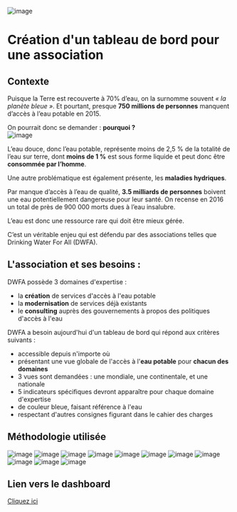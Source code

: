 ![image](https://github.com/user-attachments/assets/2cb82471-a0e9-4d23-935c-41752db96063)

# Création d'un tableau de bord pour une association


## Contexte 

Puisque la Terre est recouverte à 70% d’eau, on  la surnomme souvent *« la planète bleue »*. 
Et pourtant, presque **750 millions de personnes** manquent d’accès à l’eau potable en 2015. 

On pourrait donc se demander : **pourquoi ?**  
![image](https://github.com/user-attachments/assets/03bfef19-4340-46fc-86f8-f5f90b25fd26)


L’eau douce, donc l’eau potable,  représente moins de 2,5 % de la totalité de l’eau sur terre, dont **moins de 1 %** est sous forme liquide et peut donc être **consommée par l’homme**.


Une autre problématique est également présente, les **maladies hydriques**.

Par manque d’accès à l’eau de qualité, **3.5 milliards de personnes** boivent une eau potentiellement dangereuse pour leur santé. 
On recense en 2016 un total de près de 900 000 morts dues à l’eau insalubre.


L’eau est  donc une ressource rare qui doit être mieux gérée.

C’est un véritable enjeu qui est défendu par des associations telles que Drinking Water For All (DWFA).


## L'association et ses besoins : 

DWFA possède 3 domaines d'expertise : 
- la **création** de services d'accès à l'eau potable
- la **modernisation** de services déjà existants
- le **consulting** auprès des gouvernements à propos des politiques d'accès à l'eau

DWFA a besoin aujourd'hui d'un tableau de bord qui répond aux critères suivants :
- accessible depuis n'importe où
- présentant une vue globale de l'accès à l'**eau potable** pour **chacun des domaines**
- 3 vues sont demandées : une mondiale, une continentale, et une nationale
- 5 indicateurs spécifiques devront apparaître pour chaque domaine d'expertise
- de couleur bleue, faisant référence à l'eau
- respectant d'autres consignes figurant dans le cahier des charges


## Méthodologie utilisée

![image](https://github.com/user-attachments/assets/fd19f0b2-e4f4-409a-a8f9-051fcf018082)
![image](https://github.com/user-attachments/assets/a9fb8096-e1b5-4299-a02b-0bc3095e9ced)
![image](https://github.com/user-attachments/assets/911f32b7-4903-4888-8239-25ec2dff8876)
![image](https://github.com/user-attachments/assets/97df6e2b-3708-4d54-b4f0-c740bbac4c83)
![image](https://github.com/user-attachments/assets/f51271b9-8d1e-452f-9f39-0d3f3699e0e2)
![image](https://github.com/user-attachments/assets/bcbfb7e9-f114-424a-92ed-8ff748aa937d)
![image](https://github.com/user-attachments/assets/c978cfe6-21d3-4c42-b4d2-9a4fc2f4786b)
![image](https://github.com/user-attachments/assets/489465b0-62dd-49a3-a3e3-f9e4c500c715)
![image](https://github.com/user-attachments/assets/d18eb0d1-176a-4471-b6fa-34d1ec9b4ed4)
![image](https://github.com/user-attachments/assets/5ac9f6a7-5927-422a-bfc0-06658bd946de)
![image](https://github.com/user-attachments/assets/6d44c9cb-a884-4bdd-9876-3c93cc715a93)












## Lien vers le dashboard

[Cliquez ici](https://public.tableau.com/app/profile/l.a.cruder/viz/P8_Cruder_lea_etude_eau_potable/Cruder_Lea_Etude_eau_potable?publish=yes)
